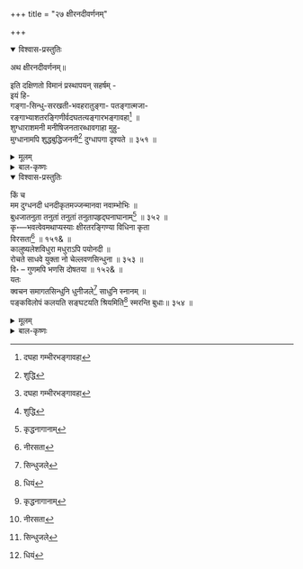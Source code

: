 +++
title = "२७ क्षीरनदीवर्णनम्"

+++

<details open><summary>विश्वास-प्रस्तुतिः</summary>

अथ क्षीरनदीवर्णनम्॥

इति दक्षिणतो विमानं प्रस्थापयन् सहर्षम् -   
इयं हि-   
गङ्गा-सिन्धु-सरखती-भवहरातुङ्गा- पतङ्गात्मजा-   
रङ्गाभ्याशतरङ्गिणीर्वदघतत्यङ्गारभङ्गावहा[^451] ॥   
शुग्धाराशमनी मनीषिजनतारब्धावगाहा मुहु-   
मुग्धानामपि शुद्धबुद्धिजननी[^452] दुग्धापगा दृश्यते ॥ ३५१ ॥

[^451]:
     दघहा गम्भीरभङ्गावहा


[^452]:
     शुद्धि
</details>

<details><summary>मूलम्</summary>

अथ क्षीरनदीवर्णनम्॥

इति दक्षिणतो विमानं प्रस्थापयन् सहर्षम् -   
इयं हि-   
गङ्गा-सिन्धु-सरखती-भवहरातुङ्गा- पतङ्गात्मजा-   
रङ्गाभ्याशतरङ्गिणीर्वदघतत्यङ्गारभङ्गावहा[^451] ॥   
शुग्धाराशमनी मनीषिजनतारब्धावगाहा मुहु-   
मुग्धानामपि शुद्धबुद्धिजननी[^452] दुग्धापगा दृश्यते ॥ ३५१ ॥

[^451]:
     दघहा गम्भीरभङ्गावहा


[^452]:
     शुद्धि
</details>

<details><summary>बाल-कृष्णः</summary>

तदेतदिति । तदेतत्त्वया वर्णितं दयापयोनिधेर्दयासागरस्यास्य विजयराघवस्य भूषणमेव न तु दूषणम् ॥ १५० ॥

तदिति । तमसः अज्ञानस्य परस्तात् परस्मिन् “ दिक्छब्देभ्यः सप्तमी - पञ्चमी - प्रथमाभ्यः -" इत्यादिसूत्रेण सप्तम्यर्थेऽस्तातिप्रत्ययः । तत्तादृशि तथाविधप्रसिद्धे उत्तमपदे वैकुण्ठे अस्तामयैर्दोषरहितैः अत एव अतुलसूरिभिः अनन्यसदृशैः विद्वद्भिः सनक-नारदप्रभृतिभिः अर्चितः पूजितोऽपि सन्, दृढानुकम्पः सततभक्त - प्रेमवान्, एषः हरिर्विजयराघवरूपः, अत्र गृध्रसरसि चिरं बहुकालम् आविरस्ति प्रकटो वर्तते इति यत्, तन् नराणां मनुष्याणां दृष्टिं नेत्रं, जातावेकवचनम् । सफलयितुं स्वदर्शनेन सफलीकर्तुमेव ॥ ३५० ॥

अथ क्षीरनदीवर्णनार्थमुपक्रमते – गङ्गेति । गङ्गासिन्धुर्गङ्गा नदी अथवा सिन्धु- नाम्नी अन्या नदी, सरस्वती भवहरा संसारनाशिनी तुङ्गा, पतङ्गस्य सूर्यस्य । " पतङ्गौ पक्षि-सूर्यौ च" इत्यमरः । आत्मजा यमुना " कालिन्दी सूर्यतनया यमुना " इति चामरः । रङ्गाभ्याशे रङ्गनाथक्षेत्रसमीपे या तरङ्गिणी नदी कावेरी च ता इव तद्वत् । अघानां पापानां ततिः परम्परैव अङ्गाराः दाहकत्वाद् उल्मुकानि “अङ्गारोऽलातमुल्मुकम्" इत्यमरः । तेषां भङ्गावहा नाशसम्पादयित्री, तथा शुचां दुःखानां धारायाः पङ्क्तेः शमनी विनाशयित्री मुहुर्वारंवारं मनीषिजनतया विद्वत्समूहेन आरब्धाः उपक्रान्ताः अवगाहाः स्नानानि यस्यां सा तथाभूता, मुग्धानां मूर्खाणामपि " मुग्धः सुन्दर - मूढयोः " इति कोशः । शुद्धां निर्मलां बुद्धिं जनयति उत्पादयतीति तज्जननी दुग्धापगा क्षीरनदी दृश्यते ॥ ३५१ ॥
</details>

<details open><summary>विश्वास-प्रस्तुतिः</summary>

किं च   
मम दुग्धनदी धनदीकृतमज्जन्मानवा नवाम्भोभिः ॥   
बुधजातनुता तनुतां तनुतां तनुतापहृद्घनाघानाम्[^453] ॥ ३५२ ॥   
कृ॰—भवत्वेवमथाप्यस्याः क्षीरतरङ्गिण्या विधिना कृता   
विरसता[^454] ॥ १५१& ॥   
कालुष्यलेशविधुरा मधुराऽपि पयोनदी ॥   
रोचते साधवे युक्ता नो चेल्लवणसिन्धुना ॥ ३५३ ॥   
वि॰ – गुणमपि भणसि दोषतया ॥ १५२& ॥   
यतः   
क्वचन समागतसिन्धुनि धुनीजले[^455] साधुनि स्नानम् ॥   
पङ्कविलोपं कलयति सङ्घटयति श्रियमिति[^456] स्मरन्ति बुधाः॥ ३५४ ॥

[^453]:
     कृद्धनागानाम्


[^454]:
     नीरसता


[^455]:
     सिन्धुजले


[^456]:
     धियं
</details>

<details><summary>मूलम्</summary>

किं च   
मम दुग्धनदी धनदीकृतमज्जन्मानवा नवाम्भोभिः ॥   
बुधजातनुता तनुतां तनुतां तनुतापहृद्घनाघानाम्[^453] ॥ ३५२ ॥   
कृ॰—भवत्वेवमथाप्यस्याः क्षीरतरङ्गिण्या विधिना कृता   
विरसता[^454] ॥ १५१& ॥   
कालुष्यलेशविधुरा मधुराऽपि पयोनदी ॥   
रोचते साधवे युक्ता नो चेल्लवणसिन्धुना ॥ ३५३ ॥   
वि॰ – गुणमपि भणसि दोषतया ॥ १५२& ॥   
यतः   
क्वचन समागतसिन्धुनि धुनीजले[^455] साधुनि स्नानम् ॥   
पङ्कविलोपं कलयति सङ्घटयति श्रियमिति[^456] स्मरन्ति बुधाः॥ ३५४ ॥

[^453]:
     कृद्धनागानाम्


[^454]:
     नीरसता


[^455]:
     सिन्धुजले


[^456]:
     धियं
</details>

<details><summary>बाल-कृष्णः</summary>

ममेति । नवानि च तानि अम्भांसि उदकानि च तैर्धनदीकृताः पूर्वं दरिद्राः सन्तः कुबेरवद्धनाढ्याः कृताः मज्जन्तः स्वस्याम् अवगाहमानाः मानवा यया सा बुधानां जातेन समूहेन नुता स्तुता, तनोः शरीरस्य तापहृत्, सन्तापहर्त्री, दुग्धनदी क्षीर- नदी, मम सम्बन्धिनां घनाघानां महापापानां तनुतां क्षीणत्वं तनुतां करोतु, पापानि विनाशयत्वित्यर्थः ॥ ३५२ ॥

भवत्विति । एवं त्वदुक्तप्रकारं भवतु अस्तु, अथापि अस्याः क्षीरतरङ्गिण्याः क्षीरनद्याः विधिना दैवेन विरसता रसरहितता अनास्वाद्यतेत्यर्थः । कृता ॥ १५०& ॥ 

कालुष्येति । कालुष्यस्य मालिन्यस्य लेशेन लवेनापि विधुरा रहिता सत्यपि, मधुराऽपि पयोनदी क्षीरनदी, लवणसिन्धुना क्षारसमुद्रेण युक्ता नो चेन्न भवेद्यदि तर्हि साधवे सज्जनाय रोचते लवणसंसृष्टक्षीरपानस्य धर्मशास्त्रनिषिद्धत्वादिति भावः ॥ ३५३ ॥

क्वचनेति । समागतः सङ्गतः सिन्धुः समुद्रः येन तस्मिन् अत एव साधुनि पवित्रतया शोभने क्वचन कस्मिन्नपि धुनीजले नद्याः उदके स्नानं पङ्कस्य पापस्य कर्दमस्य च विलोपं नाशं कलयति सम्पादयति । श्रियं सम्पत्तिं च सङ्घटयति उत्पादयति । इत्युक्तप्रकारं, बुधाः स्मरन्ति जानन्ति । क्वचित् 'धियं' इति पाठान्तरं, तत्पक्षे उत्तमां बुद्धिमित्यर्थः । अत्र च " समुद्रगानदीस्नानं नराणां शुद्धबुद्धिदम्” इति स्मृतिरप्यनुकूला ॥ ३५४ ॥
</details>



